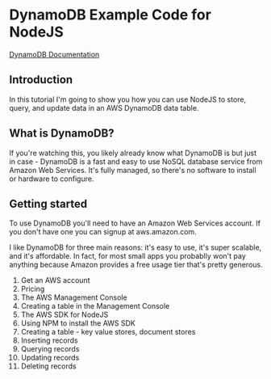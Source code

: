 # DynamoDB Example Code for NodeJS

[DynamoDB Documentation](http://docs.aws.amazon.com/AWSJavaScriptSDK/latest/AWS/DynamoDB.html)

## Introduction

In this tutorial I'm going to show you how you can use NodeJS to store, query, and update data in an AWS DynamoDB data table.

## What is DynamoDB?

If you're watching this, you likely already know what DynamoDB is but just in case - DynamoDB is a fast and easy to use NoSQL database service from Amazon Web Services. It's fully managed, so there's no software to install or hardware to configure.

## Getting started

To use DynamoDB you'll need to have an Amazon Web Services account. If you don't have one you can signup at aws.amazon.com.

I like DynamoDB for three main reasons: it's easy to use, it's super scalable, and it's affordable. In fact, for most small apps you probablly won't pay anything because Amazon provides a free usage tier that's pretty generous.

1. Get an AWS account
2. Pricing
3. The AWS Management Console
4. Creating a table in the Management Console
5. The AWS SDK for NodeJS
6. Using NPM to install the AWS SDK
7. Creating a table - key value stores, document stores
8. Inserting records
9. Querying records
10. Updating records
11. Deleting records
